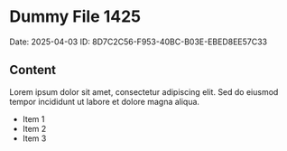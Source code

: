 # Dummy File 1425

Date: 2025-04-03
ID: 8D7C2C56-F953-40BC-B03E-EBED8EE57C33

## Content

Lorem ipsum dolor sit amet, consectetur adipiscing elit.
Sed do eiusmod tempor incididunt ut labore et dolore magna aliqua.

* Item 1
* Item 2
* Item 3
